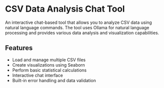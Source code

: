 # CSV Data Analysis Chat Tool

An interactive chat-based tool that allows you to analyze CSV data using natural language commands. The tool uses Ollama for natural language processing and provides various data analysis and visualization capabilities.

## Features

- Load and manage multiple CSV files
- Create visualizations using Seaborn
- Perform basic statistical calculations
- Interactive chat interface
- Built-in error handling and data validation
